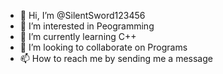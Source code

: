 - 👋 Hi, I’m @SilentSword123456
- 👀 I’m interested in Peogramming
- 🌱 I’m currently learning C++
- 💞️ I’m looking to collaborate on Programs
- 📫 How to reach me by sending me a message
